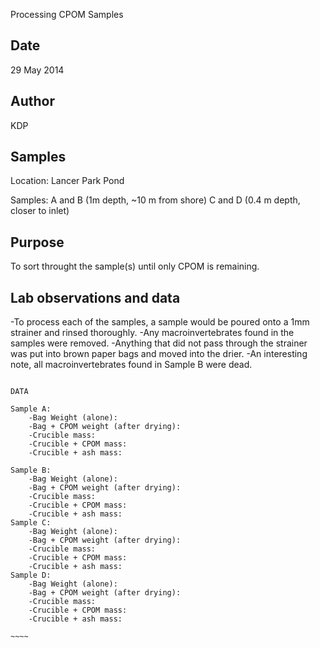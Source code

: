 Processing CPOM Samples

## Date

29 May 2014

## Author

KDP

## Samples

Location: Lancer Park Pond

Samples: 
	A and B (1m depth, ~10 m from shore)
	C and D (0.4 m depth, closer to inlet)

## Purpose

To sort throught the sample(s) until only CPOM is remaining.

## Lab observations and data

-To process each of the samples, a sample would be poured onto a 1mm strainer and rinsed thoroughly. 
	-Any macroinvertebrates found in the samples were removed. 
-Anything that did not pass through the strainer was put into brown paper bags and moved into the drier. 
-An interesting note, all macroinvertebrates found in Sample B were dead.

~~~~~

DATA 

Sample A:
	-Bag Weight (alone):
	-Bag + CPOM weight (after drying):
	-Crucible mass:
	-Crucible + CPOM mass:
	-Crucible + ash mass:

Sample B:
	-Bag Weight (alone):
	-Bag + CPOM weight (after drying):
	-Crucible mass:
	-Crucible + CPOM mass:
	-Crucible + ash mass:
Sample C:
	-Bag Weight (alone):
	-Bag + CPOM weight (after drying):
	-Crucible mass:
	-Crucible + CPOM mass:
	-Crucible + ash mass:
Sample D:
	-Bag Weight (alone):
	-Bag + CPOM weight (after drying):
	-Crucible mass:
	-Crucible + CPOM mass:
	-Crucible + ash mass:

~~~~

